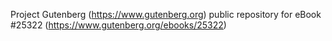 Project Gutenberg (https://www.gutenberg.org) public repository for eBook #25322 (https://www.gutenberg.org/ebooks/25322)
